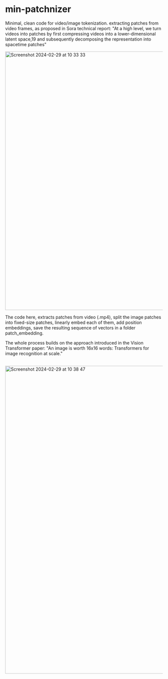 # min-patchnizer

Minimal, clean code for video/image tokenization. extracting patches from video frames, as proposed in Sora technical report: "At a high level, we turn videos into patches by first compressing videos into a lower-dimensional latent space,19 and subsequently decomposing the representation into spacetime patches"


<img width="825" alt="Screenshot 2024-02-29 at 10 33 33" src="https://github.com/Jaykef/sora-patchnizer/assets/11355002/1aa23e7a-56ed-4e31-af4f-79e969734b0d"><br>


The code here, extracts patches from video (.mp4), split the image patches into fixed-size patches, linearly embed each of them, add position embeddings, save the resulting sequence of vectors in a folder patch_embedding.

The whole process builds on the approach introduced in the Vision Transformer paper: "An image is worth 16x16 words: Transformers for image recognition at scale."

<br><img width="982" alt="Screenshot 2024-02-29 at 10 38 47" src="https://github.com/Jaykef/sora-patchnizer/assets/11355002/61f5a5a3-9cee-45c3-8a7f-6fc3598e9623">
